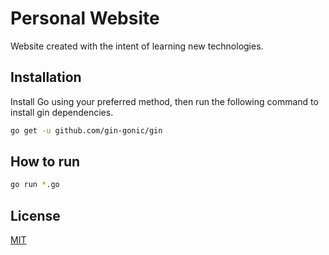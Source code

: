 # Personal Website

Website created with the intent of learning new technologies.

## Installation

Install Go using your preferred method, then run the following command to install gin dependencies.

```bash
go get -u github.com/gin-gonic/gin
```

## How to run

```bash
go run *.go
```

## License
[MIT](https://choosealicense.com/licenses/mit/)
